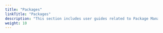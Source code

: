 ```yaml
---
title: "Packages"
linkTitle: "Packages"
description: "This section includes user guides related to Package Management in {{% ctx %}} Gateway."
weight: 10
---
```

